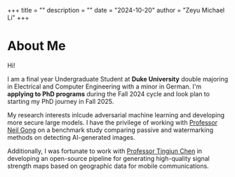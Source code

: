 +++
title = ""
description = ""
date = "2024-10-20"
author = "Zeyu Michael Li"
+++

# About Me
Hi! 

I am a final year Undergraduate Student at **Duke University** double majoring in Electrical and Computer Engineering with a minor in German. I'm **applying to PhD programs** during the Fall 2024 cycle and look plan to starting my PhD journey in Fall 2025. 

My research interests inlcude adversarial machine learning and developing more secure large models. I have the privilege of working with [Professor Neil Gong](https://ece.duke.edu/people/neil-gong/) on a benchmark study comparing passive and watermarking methods on detecting AI-generated images. 

Additionally, I was fortunate to work with [Professor Tingjun Chen](https://tingjunchen.com) in developing an open-source pipeline for generating high-quality signal strength maps based on geographic data for mobile communications. 

<!-- I am a 1st year Computer Science Ph.D. student at **Duke University** advised by [Professor Matthew Lentz](https://users.cs.duke.edu/~mlentz/). My research interests include operating systems and security. -->

<!-- During my undergraduate degree at **Columbia University**, I had the privilege of working with [Professor Jason Nieh](https://www.cs.columbia.edu/~nieh/) to extend the Linux Integrity Measurement Architecture IMA to containers without requiring changes to the kernel using eBPF.  -->

<!-- Additionally, I had the opportunity to work [Professor Hod Lipson](https://www.hodlipson.com/) in the Creative Machines Lab to design and build software for a 3D food printer. -->

